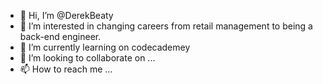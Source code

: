 - 👋 Hi, I’m @DerekBeaty
- 👀 I’m interested in changing careers from retail management to being a back-end engineer.
- 🌱 I’m currently learning on codecademey
- 💞️ I’m looking to collaborate on ...
- 📫 How to reach me ...

<!---
DerekBeaty/DerekBeaty is a ✨ special ✨ repository because its `README.md` (this file) appears on your GitHub profile.
You can click the Preview link to take a look at your changes.
--->

